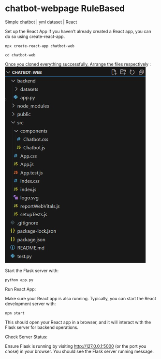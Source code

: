 # chatbot-webpage RuleBased
Simple chatbot | yml dataset | React 

Set up the React App
If you haven't already created a React app, you can do so using create-react-app.

```
npx create-react-app chatbot-web
```
```
cd chatbot-web
```

Once you cloned everything successfully,
Arrange the files respectively : 
![chatbot-project-directory](chatbot-project-directory.jpg)

Start the Flask server with:
```
python app.py
```
Run React App:

Make sure your React app is also running. Typically, you can start the React development server with:
```
npm start
```
This should open your React app in a browser, and it will interact with the Flask server for backend operations.


Check Server Status:

Ensure Flask is running by visiting http://127.0.0.1:5000 (or the port you chose) in your browser. You should see the Flask server running message.
